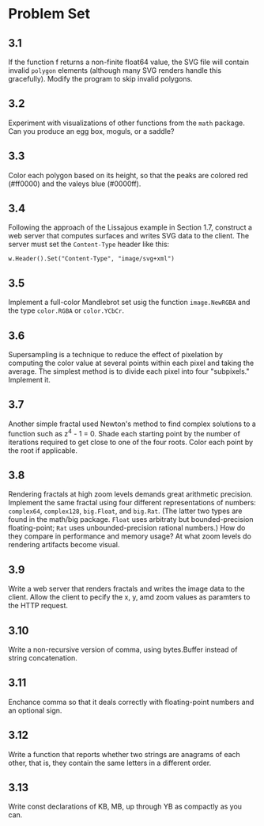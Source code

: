 # Problem Set

## 3.1
If the function f returns a non-finite float64 value, the SVG file will contain invalid ```polygon``` elements (although many SVG renders handle this gracefully). Modify the program to skip invalid polygons.

## 3.2
Experiment with visualizations of other functions from the ```math``` package. Can you produce an egg box, moguls, or a saddle?

## 3.3
Color each polygon based on its height, so that the peaks are colored red (#ff0000) and the valeys blue (#0000ff).

## 3.4
Following the approach of the Lissajous example in Section 1.7, construct a web server that computes surfaces and writes SVG data to the client. The server must set the ```Content-Type``` header like this:

```
w.Header().Set("Content-Type", "image/svg+xml")
```

## 3.5
Implement a full-color Mandlebrot set usig the function ```image.NewRGBA``` and the type ```color.RGBA``` or ```color.YCbCr```.

## 3.6
Supersampling is a technique to reduce the effect of pixelation by computing the color value at several points within each pixel and taking the average. The simplest method is to divide each pixel into four "subpixels." Implement it.

## 3.7
Another simple fractal used Newton's method to find complex solutions to a function such as z<sup>4</sup> - 1 = 0. Shade each starting point by the number of iterations required to get close to one of the four roots. Color each point by the root if applicable.

## 3.8
Rendering fractals at high zoom levels demands great arithmetic precision. Implement the same fractal using four different representations of numbers: ```complex64```, ```complex128```, ```big.Float```, and ```big.Rat```. (The latter two types are found in the math/big package. ```Float``` uses arbitraty but bounded-precision floating-point; ```Rat``` uses unbounded-precision rational numbers.) How do they compare in performance and memory usage? At what zoom levels do rendering artifacts become visual. 

## 3.9
Write a web server that renders fractals and writes the image data to the client. Allow the client to pecify the x, y, amd zoom values as paramters to the HTTP request. 

## 3.10
Write a non-recursive version of comma, using bytes.Buffer instead of string concatenation.

## 3.11
Enchance comma so that it deals correctly with floating-point numbers and an optional sign.

## 3.12
Write a function that reports whether two strings are anagrams of each other, that is, they contain the same letters in a different order.

## 3.13
Write const declarations of KB, MB, up through YB as compactly as you can.
